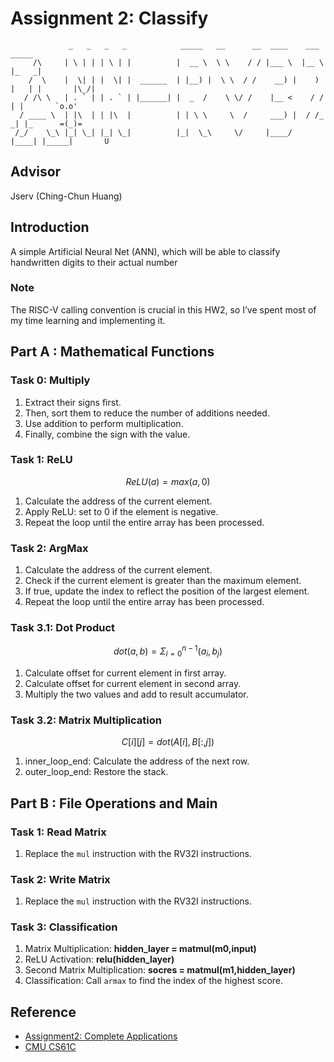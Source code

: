 # Assignment 2: Classify
```
             _   _   _   _            _____   __      __  ____    ___    _____ 
     /\     | \ | | | \ | |          |  __ \  \ \    / / |___ \  |__ \  |_   _|
    /  \    |  \| | |  \| |  ______  | |__) |  \ \  / /    __) |    ) |   | |       |\_/|
   / /\ \   | . ` | | . ` | |______| |  _  /    \ \/ /    |__ <    / /    | |       `o.o'
  / ____ \  | |\  | | |\  |          | | \ \     \  /     ___) |  / /_   _| |_      =(_)=
 /_/    \_\ |_| \_| |_| \_|          |_|  \_\     \/     |____/  |____| |_____|       U
```
## Advisor
Jserv (Ching-Chun Huang)

## Introduction
A simple Artificial Neural Net (ANN), which will be able to classify handwritten digits to their actual number

### Note
The RISC-V calling convention is crucial in this HW2, so I’ve spent most of my time learning and implementing it.

## Part A : Mathematical Functions
### Task 0: Multiply
1. Extract their signs first.
2. Then, sort them to reduce the number of additions needed.
3. Use addition to perform multiplication.
4. Finally, combine the sign with the value.

### Task 1: ReLU
$$ReLU(a) = max(a, 0)$$
1. Calculate the address of the current element.
2. Apply ReLU: set to 0 if the element is negative.
3. Repeat the loop until the entire array has been processed.

### Task 2: ArgMax
1. Calculate the address of the current element.
2. Check if the current element is greater than the maximum element.
3. If true, update the index to reflect the position of the largest element.
4. Repeat the loop until the entire array has been processed.

### Task 3.1: Dot Product
$$dot(a,b) = \Sigma_{i=0}^{n-1} (a_i,b_j)$$
1. Calculate offset for current element in first array.
2. Calculate offset for current element in second array.
3. Multiply the two values and add to result accumulator.

### Task 3.2: Matrix Multiplication
$$C[i][j]=dot(A[i],B[:,j])$$
1. inner_loop_end: Calculate the address of the next row.
2. outer_loop_end: Restore the stack.

## Part B : File Operations and Main
### Task 1: Read Matrix
1. Replace the ``mul`` instruction with the RV32I instructions.

### Task 2: Write Matrix
1. Replace the ``mul`` instruction with the RV32I instructions.

### Task 3: Classification
1. Matrix Multiplication:
**hidden_layer = matmul(m0,input)**
2. ReLU Activation:
**relu(hidden_layer)**
3. Second Matrix Multiplication:
**socres = matmul(m1,hidden_layer)**
4. Classification:
Call ``armax`` to find the index of the highest score.


## Reference
- [Assignment2: Complete Applications](https://hackmd.io/@sysprog/2024-arch-homework2)
- [CMU CS61C](https://cs61c.org/fa24/labs/lab03/)
